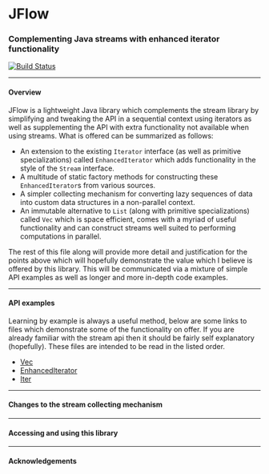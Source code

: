 # JFlow
### Complementing Java streams with enhanced iterator functionality

[![Build Status](https://travis-ci.org/maumay/JFlow.svg?branch=master)](https://travis-ci.org/maumay/JFlow)

---
#### Overview
JFlow is a lightweight Java library which complements the stream library by simplifying and tweaking the API in a sequential context using iterators as well as supplementing the API with extra functionality not available when using streams. What is offered can be summarized as follows:

 - An extension to the existing `Iterator` interface (as well as primitive specializations) called `EnhancedIterator` which adds functionality in the style of the `Stream` interface. 
 - A multitude of static factory methods for constructing these `EnhancedIterator`s from various sources.
 - A simpler collecting mechanism for converting lazy sequences of data into custom data structures in a non-parallel context.
 - An immutable alternative to `List` (along with primitive specializations) called `Vec` which is space efficient, comes with a myriad of useful functionality and can construct streams well suited to performing computations in parallel.

The rest of this file along will provide more detail and justification for the points above which will hopefully demonstrate the value which I believe is offered by this library. This will be communicated via a mixture of simple API examples as well as longer and more in-depth code examples.

---
#### API examples

Learning by example is always a useful method, below are some links to files which demonstrate some of the functionality on offer. If you are already familiar with the stream api then it should be fairly self explanatory (hopefully). These files are intended to be read in the listed order.

 - [Vec](docs/Vec-examples.md)
 - [EnhancedIterator](docs/EnhancedIterator-examples.md)
 - [Iter](docs/Iter-examples.md)

---
#### Changes to the stream collecting mechanism

---
#### Accessing and using this library

---
#### Acknowledgements